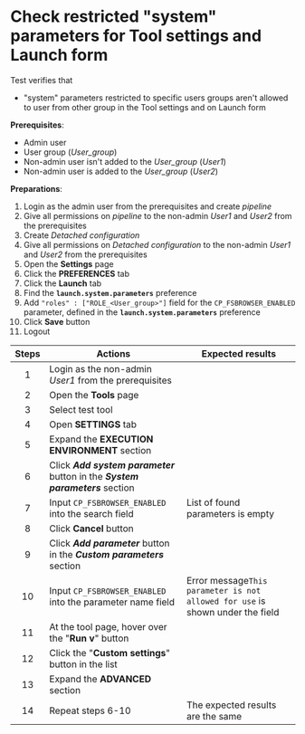 #  Check restricted "system" parameters for Tool settings and Launch form

Test verifies that
- "system" parameters restricted to specific users groups aren't allowed  to user from other group in the Tool settings and on Launch form

**Prerequisites**:
- Admin user
- User group (*User_group*)
- Non-admin user isn't added to the *User_group* (*User1*)
- Non-admin user is added to the *User_group* (*User2*)

**Preparations**:
1. Login as the admin user from the prerequisites and create *pipeline*
2. Give all permissions on *pipeline* to the non-admin *User1* and *User2* from the prerequisites
3. Create *Detached configuration*
4. Give all permissions on *Detached configuration* to the non-admin *User1* and *User2* from the prerequisites
5. Open the **Settings** page
6. Click the **PREFERENCES** tab 
7. Click the **Launch** tab
8. Find the **`launch.system.parameters`** preference
9. Add `"roles" : ["ROLE_<User_group>"]` field for the `CP_FSBROWSER_ENABLED` parameter, defined in the **`launch.system.parameters`** preference
10. Click **Save** button
11. Logout

| Steps | Actions | Expected results |
| :---: | --- | --- |
| 1 | Login as the non-admin *User1* from the prerequisites | |
| 2 | Open the **Tools** page | |
| 3 | Select test tool | |
| 4 | Open **SETTINGS** tab | |
| 5 | Expand the **EXECUTION ENVIRONMENT** section | |
| 6 | Click ***Add system parameter*** button in the ***System parameters*** section | |
| 7 | Input `CP_FSBROWSER_ENABLED` into the search field | List of found parameters is empty |
| 8 | Click **Cancel** button | |
| 9 | Click ***Add parameter*** button in the ***Custom parameters*** section | |
| 10 | Input `CP_FSBROWSER_ENABLED` into the parameter name field | Error message`This parameter is not allowed for use` is shown under the field |
| 11 | At the tool page, hover over the "**Run v**" button | | 
| 12 | Click the "**Custom settings**" button in the list | |
| 13 | Expand the **ADVANCED** section | |
| 14 | Repeat steps 6-10 | The expected results are the same |
